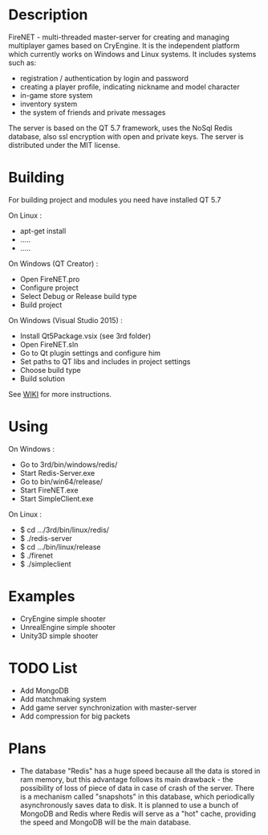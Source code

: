 # Description
FireNET - multi-threaded master-server for creating and managing multiplayer games based on CryEngine. 
It is the independent platform which currently works on Windows and Linux systems. 
It includes systems such as: 
* registration / authentication by login and password
* creating a player profile, indicating nickname and model character
* in-game store system
* inventory system
* the system of friends and private messages

The server is based on the QT 5.7 framework, uses the NoSql Redis database, also ssl encryption with open and private keys.
The server is distributed under the MIT license.

# Building
For building project and modules you need have installed QT 5.7

On Linux :

* apt-get install 
* .....
* .....

On Windows (QT Creator) :

* Open FireNET.pro
* Configure project
* Select Debug or Release build type
* Build project

On Windows (Visual Studio 2015) :

* Install Qt5Package.vsix (see 3rd folder)
* Open FireNET.sln
* Go to Qt plugin settings and configure him
* Set paths to QT libs and includes in project settings
* Choose build type
* Build solution

See [WIKI](https://github.com/afrostalin/FireNET/wiki#building) for more instructions.

# Using

On Windows :

* Go to 3rd/bin/windows/redis/
* Start Redis-Server.exe
* Go to bin/win64/release/
* Start FireNET.exe
* Start SimpleClient.exe

On Linux :

* $ cd .../3rd/bin/linux/redis/
* $ ./redis-server
* $ cd .../bin/linux/release
* $ ./firenet
* $ ./simpleclient

# Examples

* CryEngine simple shooter
* UnrealEngine simple shooter
* Unity3D simple shooter 

# TODO List

* Add MongoDB
* Add matchmaking system
* Add game server synchronization with master-server
* Add compression for big packets 

# Plans

* The database "Redis" has a huge speed because all the data is stored in ram memory, but this advantage follows its main drawback - the possibility of loss of piece of data in case of crash of the server. 
There is a mechanism called "snapshots" in this database, which periodically asynchronously saves data to disk. 
It is planned to use a bunch of MongoDB and Redis where Redis will serve as a "hot" cache, providing the speed and MongoDB will be the main database.
